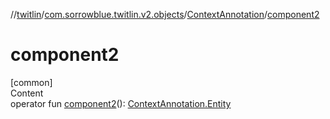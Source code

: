 //[twitlin](../../index.md)/[com.sorrowblue.twitlin.v2.objects](../index.md)/[ContextAnnotation](index.md)/[component2](component2.md)



# component2  
[common]  
Content  
operator fun [component2](component2.md)(): [ContextAnnotation.Entity](-entity/index.md)  




